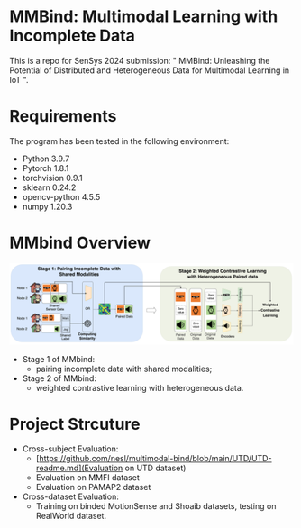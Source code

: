 # MMBind: Multimodal Learning with Incomplete Data
This is a repo for SenSys 2024 submission: " MMBind: Unleashing the Potential of Distributed and Heterogeneous Data for Multimodal Learning in IoT ".

# Requirements
The program has been tested in the following environment: 
* Python 3.9.7
* Pytorch 1.8.1
* torchvision 0.9.1
* sklearn 0.24.2
* opencv-python 4.5.5
* numpy 1.20.3

# MMbind Overview
<p align="center" >
	<img src="https://github.com/nesl/multimodal-bind/blob/main/mmbind-overview.png" width="700">
</p>

* Stage 1 of MMbind: 
	* pairing incomplete data with shared modalities;
* Stage 2 of MMbind: 
	*  weighted contrastive learning with heterogeneous data.

# Project Strcuture
* Cross-subject Evaluation:
  * [https://github.com/nesl/multimodal-bind/blob/main/UTD/UTD-readme.md](Evaluation on UTD dataset)
  * Evaluation on MMFI dataset
  * Evaluation on PAMAP2 dataset
* Cross-dataset Evaluation:
  * Training on binded MotionSense and Shoaib datasets, testing on RealWorld dataset.

